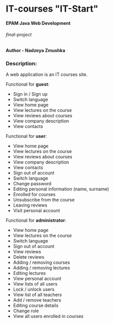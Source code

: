 # IT-courses "IT-Start"
#### EPAM Java Web Development 
###### final-project
**Author - Nadzeya Zmushka**
### Description:
A web application is an IT courses site.

Functional for **guest**:
* Sign in / Sign up
* Switch language
* View home page
* View lectures on the course
* View reviews about courses
* View company description
* View contacts

Functional for **user**:
* View home page
* View lectures on the course
* View reviews about courses
* View company description
* View contacts
* Sign out of account
* Switch language
* Change password
* Editing personal information (name, surname)
* Enrolled for courses
* Unsubscribe from the course
* Leaving reviews
* Visit personal account

Functional for **administrator**:

* View home page
* View lectures on the course
* Switch language
* Sign out of account
* View reviews
* Delete reviews
* Adding / removing courses
* Adding / removing lectures
* Editing lectures
* View personal account
* View lists of all users
* Lock / unlock users
* View list of all teachers
* Add / remove teachers
* Editing course details
* Change role
* View all users enrolled in courses

